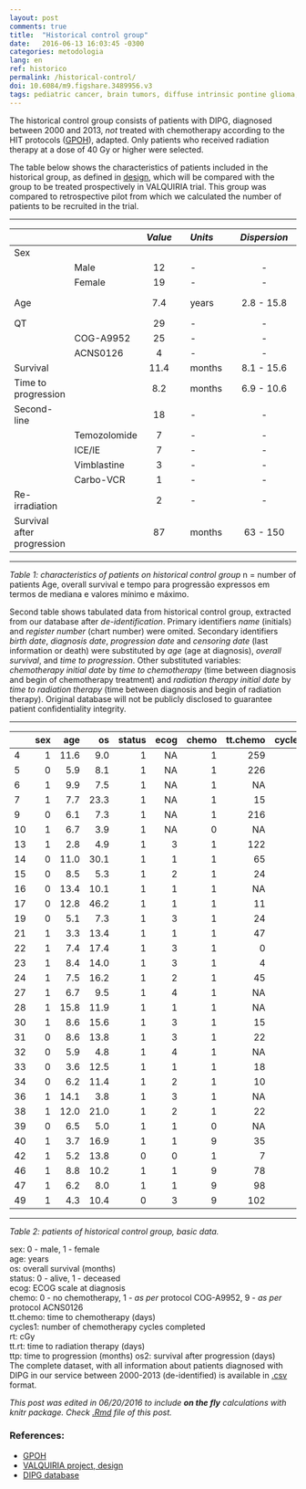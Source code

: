 ```yaml
---
layout: post
comments: true
title:  "Historical control group"
date:   2016-06-13 16:03:45 -0300
categories: metodologia
lang: en
ref: historico
permalink: /historical-control/
doi: 10.6084/m9.figshare.3489956.v3
tags: pediatric cancer, brain tumors, diffuse intrinsic pontine glioma, clinical trial, historical control
---
```


The historical control group consists of patients with DIPG, diagnosed between 2000 and 2013, _not_ treated with chemotherapy according to the HIT protocols ([GPOH][gpoh]), adapted. Only patients who received radiation therapy at a dose of 40 Gy or higher were selected.

The table below shows the characteristics of patients included in the historical group, as defined in [design][design], which will be compared with the group to be treated prospectively in VALQUIRIA trial. This group was compared to retrospective pilot from which we calculated the number of patients to be recruited in the trial.


---

|     |         |*Value* |     |   *Units*  |     |*Dispersion* |     |     |     |*Measure* |
|:--- | ------- |:------:| --- |:---------- | --- |:-----------:| --- | ---:| --- |:--------:|
| Sex           |        |     |            |     |             |     |     |     |          |
|     |   Male  |   12   |     |      -     |     |      -      |     |  -  |     |    *n*   |
|     |  Female |   19   |     |      -     |     |      -      |     |  -  |     |    *n*   |
| Age |         |   7.4  |     |    years   |     |  2.8 - 15.8 |     | min - max |  median  |
|QT   |         |   29   |     |      -     |     |      -      |     |  -  |     |    *n*   |
|     |COG-A9952|   25   |     |      -     |     |      -      |     |  -  |     |    *n*   |
|     |ACNS0126 |    4   |     |      -     |     |      -      |     |  -  |     |    *n*   |
|Survival |     |   11.4 |     |    months  |     |  8.1 - 15.6 |     |CI95%|     |  median  |
|Time to <br> progression||8.2||    months  |     |  6.9 - 10.6 |     |CI95%|     |  median  |
|Second-line|   |   18   |     |      -     |     |      -      |     |  -  |     |    *n*   |
| |Temozolomide |    7   |     |      -     |     |      -      |     |  -  |     |    *n*   |
|     | ICE/IE  |    7   |     |      -     |     |      -      |     |  -  |     |    *n*   |
|   |Vimblastine|    3   |     |      -     |     |      -      |     |  -  |     |    *n*   |
|     |Carbo-VCR|    1   |     |      -     |     |      -      |     |  -  |     |    *n*   |
|Re-irradiation||    2   |     |      -     |     |      -      |     |  -  |     |    *n*   |
|Survival after <br>progression||87|| months|     |   63 - 150  |     |CI95%|     |  median  |

---

*Table 1: characteristics of patients on historical control group*
n = number of patients
Age, overall survival e tempo para progressão expressos em termos de mediana e valores mínimo e máximo.

Second table shows tabulated data from historical control group, extracted from our database after _de-identification_. Primary identifiers _name_ (initials) and _register number_ (chart number) were omited. Secondary identifiers _birth date_, _diagnosis date_, _progression date_ and _censoring date_ (last information or death) were substituted by _age_ (age at diagnosis), _overall survival_, and _time to progression_. Other substituted variables: _chemotherapy initial date_ by _time to chemotherapy_ (time between diagnosis and begin of chemotherapy treatment) and _radiation therapy initial date_ by _time to radiation therapy_ (time between diagnosis and begin of radiation therapy). Original database will not be publicly disclosed to guarantee patient confidentiality integrity.

---

|   | sex |  age|   os| status|ecog|chemo|tt.chemo|cycles1|rt| tt.rt|  ttp| os2|
|:--|----:|----:|----:|------:|---:|---:|----:|-------:|----:|-----:|----:|---:|
|4  |    1| 11.6|  9.0|      1|  NA|   1|  259|       3| 5400|   153|  6.9|  63|
|5  |    0|  5.9|  8.1|      1|  NA|   1|  226|       4| 5040|    16|  6.2|  56|
|6  |    1|  9.9|  7.5|      1|  NA|   1|   NA|      NA| 5400|    NA|  2.5| 150|
|7  |    1|  7.7| 23.3|      1|  NA|   1|   15|      28| 5400|   389| 10.5| 389|
|9  |    0|  6.1|  7.3|      1|  NA|   1|  216|       2| 5400|    35|  6.8|  17|
|10 |    1|  6.7|  3.9|      1|  NA|   0|   NA|      NA| 5400|    NA|  2.2|  52|
|13 |    1|  2.8|  4.9|      1|   3|   1|  122|       4| 5400|    NA|  4.0|  27|
|14 |    0| 11.0| 30.1|      1|   1|   1|   65|      50| 5400|   141| 26.3| 116|
|15 |    0|  8.5|  5.3|      1|   2|   1|   24|      14| 5400|    32|  5.1|   8|
|16 |    0| 13.4| 10.1|      1|   1|   1|   NA|      NA| 5400|    NA|  8.2|  58|
|17 |    0| 12.8| 46.2|      1|   1|   1|   11|      NA| 5400|    NA| 21.5| 753|
|19 |    0|  5.1|  7.3|      1|   3|   1|   24|      16| 5040|    88|  6.0|  39|
|21 |    1|  3.3| 13.4|      1|   1|   1|   47|      26| 5400|    98| 10.6|  84|
|22 |    1|  7.4| 17.4|      1|   3|   1|    0|      43| 5400|    61| 15.2|  69|
|23 |    1|  8.4| 14.0|      1|   3|   1|    4|      22| 5400|    11| 11.6|  74|
|24 |    1|  7.5| 16.2|      1|   2|   1|   45|      45| 5400|    86| 12.0| 128|
|27 |    1|  6.7|  9.5|      1|   4|   1|   NA|      NA| 5400|    NA|  9.5|   0|
|28 |    1| 15.8| 11.9|      1|   1|   1|   NA|      NA| 5400|    NA|  9.1|  87|
|30 |    1|  8.6| 15.6|      1|   3|   1|   15|      27| 5400|   122|  7.0| 263|
|31 |    0|  8.6| 13.8|      1|   3|   1|   22|       8| 5400|    28|  7.0| 207|
|32 |    0|  5.9|  4.8|      1|   4|   1|   NA|      NA| 5400|    NA|   NA|  NA|
|33 |    0|  3.6| 12.5|      1|   1|   1|   18|      NA| 5400|    31|  9.5|  90|
|34 |    0|  6.2| 11.4|      1|   2|   1|   10|      NA| 5400|    18|  7.8| 110|
|36 |    1| 14.1|  3.8|      1|   3|   1|   NA|      NA| 5400|    NA|  2.3|  46|
|38 |    1| 12.0| 21.0|      1|   2|   1|   22|      NA| 5400|    29| 15.1| 180|
|39 |    0|  6.5|  5.0|      1|   1|   0|   NA|      NA| 5400|    NA|   NA|  NA|
|40 |    1|  3.7| 16.9|      1|   1|   9|   35|      NA| 5400|    26| 10.3| 199|
|42 |    1|  5.2| 13.8|      0|   0|   1|    7|      NA| 5400|   220|  6.7| 216|
|46 |    1|  8.8| 10.2|      1|   1|   9|   78|       7| 5400|    27|  7.9|  71|
|47 |    1|  6.2|  8.0|      1|   1|   9|   98|      NA| 5400|    20|  4.8|  96|
|49 |    1|  4.3| 10.4|      0|   3|   9|  102|      NA| 5400|    40|  9.3|  35|

---

*Table 2: patients of historical control group, basic data.*

sex: 0 - male, 1 - female  
age: years  
os: overall survival (months)  
status: 0 - alive, 1 - deceased  
ecog: ECOG scale at diagnosis  
chemo: 0 - no chemotherapy, 1 - _as per_ protocol COG-A9952, 9 - _as per_ protocol ACNS0126  
tt.chemo: time to chemotherapy (days)  
cycles1: number of chemotherapy cycles completed  
rt: cGy  
tt.rt: time to radiation therapy (days)  
ttp: time to progression (months)
os2: survival after progression (days)  
The complete dataset, with all information about patients diagnosed with DIPG in our service between 2000-2013 (de-identified) is available in [.csv][csv] format.

_This post was edited in 06/20/2016 to include **on the fly** calculations with knitr package. Check [.Rmd](https://github.com/fhcflx/valkyrie/blob/gh-pages/_source/2016-06-13-Grupo-controle-histórico.Rmd) file of this post._

### References:

- [GPOH][gpoh]
- [VALQUIRIA project, design][design]
- [DIPG database][csv]

[gpoh]: http://www.kinderkrebsinfo.de/gpoh_society/index_eng.html
[design]: https://github.com/fhcflx/valkyrie/blob/master/project/projeto.md#58coleta-retrospectiva-de-dados-para-compor-o-grupo-controle-histórico
[csv]:https://github.com/fhcflx/valkyrie/blob/master/data/
